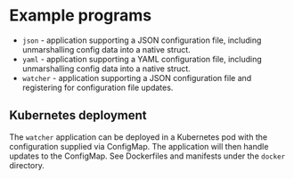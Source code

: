 # Example programs

- `json` - application supporting a JSON configuration file, including unmarshalling config data into a native struct.
- `yaml` - application supporting a YAML configuration file, including unmarshalling config data into a native struct.
- `watcher` - application supporting a JSON configuration file and registering for configuration file updates.

## Kubernetes deployment
The `watcher` application can be deployed in a Kubernetes pod with the configuration supplied via ConfigMap.  The application will then handle updates to the ConfigMap.  See Dockerfiles and manifests under the `docker` directory.